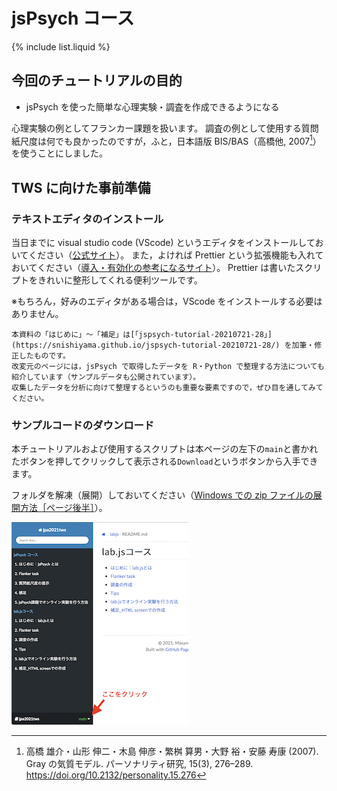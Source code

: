 # jsPsych コース

{% include list.liquid %}

## 今回のチュートリアルの目的

- jsPsych を使った簡単な心理実験・調査を作成できるようになる

心理実験の例としてフランカー課題を扱います。
調査の例として使用する質問紙尺度は何でも良かったのですが，ふと，日本語版 BIS/BAS（高橋他, 2007[^1]）を使うことにしました。

[^1]: 高橋 雄介・山形 伸二・木島 伸彦・繁桝 算男・大野 裕・安藤 寿康 (2007). Gray の気質モデル. パーソナリティ研究, 15(3), 276–289. https://doi.org/10.2132/personality.15.276

## TWS に向けた事前準備

### テキストエディタのインストール

当日までに visual studio code (VScode) というエディタをインストールしておいてください（[公式サイト](https://azure.microsoft.com/ja-jp/products/visual-studio-code/)）。
また，よければ Prettier という拡張機能も入れておいてください（[導入・有効化の参考になるサイト](https://ma-vericks.com/vscode-prettier/)）。
Prettier は書いたスクリプトをきれいに整形してくれる便利ツールです。

※もちろん，好みのエディタがある場合は，VScode をインストールする必要はありません。

```note
本資料の「はじめに」〜「補足」は[「jspsych-tutorial-20210721-28」](https://snishiyama.github.io/jspsych-tutorial-20210721-28/) を加筆・修正したものです。
改変元のページには，jsPsych で取得したデータを R・Python で整理する方法についても紹介しています（サンプルデータも公開されています）。
収集したデータを分析に向けて整理するというのも重要な要素ですので，ぜひ目を通してみてください。
```

### サンプルコードのダウンロード

本チュートリアルおよび使用するスクリプトは本ページの左下の`main`と書かれたボタンを押してクリックして表示される`Download`というボタンから入手できます。

フォルダを解凍（展開）しておいてください（[Windows での zip ファイルの展開方法［ページ後半］](https://www.pc-koubou.jp/magazine/39336)）。

![サンプルコードのダウンロード方法](../download-repository.png)

